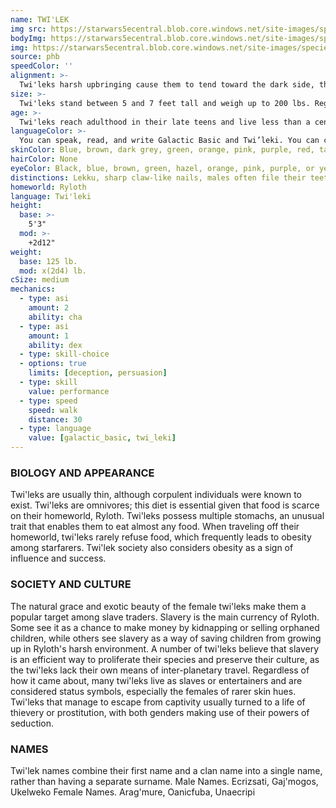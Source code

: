 ```yaml
---
name: TWI'LEK
img src: https://starwars5ecentral.blob.core.windows.net/site-images/species/species_twilek.png
bodyImg: https://starwars5ecentral.blob.core.windows.net/site-images/species/species_twilek.png
img: https://starwars5ecentral.blob.core.windows.net/site-images/species/species_twilek.png
source: phb
speedColor: ''
alignment: >-
  Twi'leks harsh upbringing cause them to tend toward the dark side, though there are exceptions.
size: >-
  Twi'leks stand between 5 and 7 feet tall and weigh up to 200 lbs. Regardless of your position in that range, your size is Medium.
age: >-
  Twi'leks reach adulthood in their late teens and live less than a century.
languageColor: >-
  You can speak, read, and write Galactic Basic and Twi’leki. You can communicate non-verbally with other twi’leks through a complex language of subtle head-tail motions.
skinColor: Blue, brown, dark grey, green, orange, pink, purple, red, tan, teal, white, yellow, or striped
hairColor: None
eyeColor: Black, blue, brown, green, hazel, orange, pink, purple, or yellow
distinctions: Lekku, sharp claw-like nails, males often file their teeth to points
homeworld: Ryloth
language: Twi'leki
height:
  base: >-
    5'3"
  mod: >-
    +2d12"
weight:
  base: 125 lb.
  mod: x(2d4) lb. 
cSize: medium
mechanics:
  - type: asi
    amount: 2
    ability: cha
  - type: asi
    amount: 1
    ability: dex
  - type: skill-choice
  - options: true
    limits: [deception, persuasion]
  - type: skill
    value: performance
  - type: speed
    speed: walk
    distance: 30
  - type: language
    value: [galactic_basic, twi_leki]
---
```

### BIOLOGY AND APPEARANCE
Twi'leks are usually thin, although corpulent individuals
were known to exist. Twi'leks are omnivores; this diet is
essential given that food is scarce on their homeworld,
Ryloth. Twi'leks possess multiple stomachs, an unusual
trait that enables them to eat almost any food. When
traveling off their homeworld, twi'leks rarely refuse
food, which frequently leads to obesity among
starfarers. Twi'lek society also considers obesity as a
sign of influence and success.

### SOCIETY AND CULTURE
The natural grace and exotic beauty of the female
twi'leks make them a popular target among slave
traders. Slavery is the main currency of Ryloth. Some
see it as a chance to make money by kidnapping or
selling orphaned children, while others see slavery as a
way of saving children from growing up in Ryloth's
harsh environment. A number of twi'leks believe that
slavery is an efficient way to proliferate their species
and preserve their culture, as the twi'leks lack their
own means of inter-planetary travel. Regardless of how
it came about, many twi'leks live as slaves or
entertainers and are considered status symbols,
especially the females of rarer skin hues. Twi'leks that
manage to escape from captivity usually turned to a life
of thievery or prostitution, with both genders making
use of their powers of seduction.

### NAMES
Twi'lek names combine their first name and a clan
name into a single name, rather than having a separate
surname.
Male Names. Ecrizsati, Gaj'mogos, Ukelweko
Female Names. Arag'mure, Oanicfuba, Unaecripi
